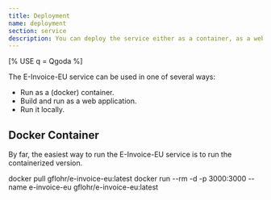 ```yaml
---
title: Deployment
name: deployment
section: service
description: You can deploy the service either as a container, as a web application, or run it locally.
---
```

<!--qgoda-no-xgettext-->
[% USE q = Qgoda %]
<!--/qgoda-no-xgettext-->

The E-Invoice-EU service can be used in one of several ways:

* Run as a (docker) container.
* Build and run as a web application.
* Run it locally.

## Docker Container

By far, the easiest way to run the E-Invoice-EU service is to run the
containerized version.

<!--qgoda-no-xgettext-->
docker pull gflohr/e-invoice-eu:latest
docker run --rm -d -p 3000:3000 --name e-invoice-eu gflohr/e-invoice-eu:latest
<!--/qgoda-no-xgettext-->
